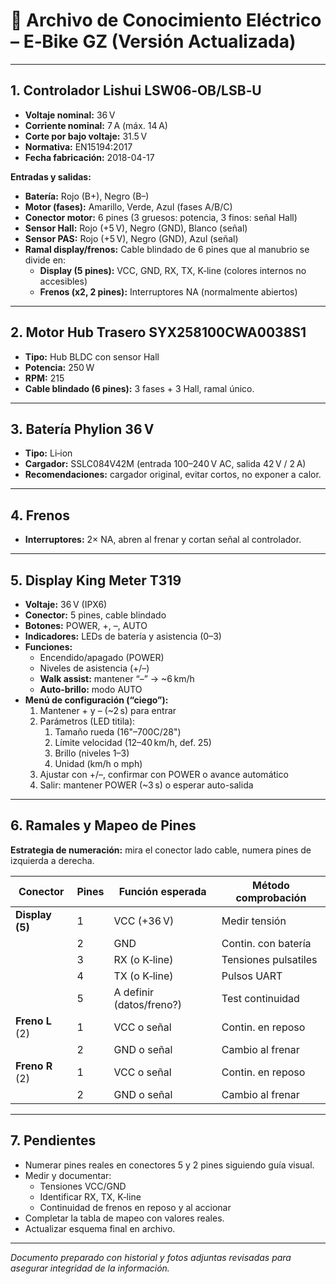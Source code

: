 # 📘 Archivo de Conocimiento Eléctrico – E‑Bike GZ (Versión Actualizada)

---

## 1. Controlador Lishui LSW06‑OB/LSB‑U
- **Voltaje nominal:** 36 V  
- **Corriente nominal:** 7 A (máx. 14 A)  
- **Corte por bajo voltaje:** 31.5 V  
- **Normativa:** EN15194:2017  
- **Fecha fabricación:** 2018-04-17

**Entradas y salidas:**
- **Batería:** Rojo (B+), Negro (B–)
- **Motor (fases):** Amarillo, Verde, Azul (fases A/B/C)
- **Conector motor:** 6 pines (3 gruesos: potencia, 3 finos: señal Hall)
- **Sensor Hall:** Rojo (+5 V), Negro (GND), Blanco (señal)
- **Sensor PAS:** Rojo (+5 V), Negro (GND), Azul (señal)
- **Ramal display/frenos:** Cable blindado de 6 pines que al manubrio se divide en:
  - **Display (5 pines):** VCC, GND, RX, TX, K‑line (colores internos no accesibles)
  - **Frenos (x2, 2 pines):** Interruptores NA (normalmente abiertos)

---

## 2. Motor Hub Trasero SYX258100CWA0038S1
- **Tipo:** Hub BLDC con sensor Hall  
- **Potencia:** 250 W  
- **RPM:** 215  
- **Cable blindado (6 pines):** 3 fases + 3 Hall, ramal único.

---

## 3. Batería Phylion 36 V
- **Tipo:** Li‑ion  
- **Cargador:** SSLC084V42M (entrada 100–240 V AC, salida 42 V / 2 A)  
- **Recomendaciones:** cargador original, evitar cortos, no exponer a calor.

---

## 4. Frenos
- **Interruptores:** 2× NA, abren al frenar y cortan señal al controlador.

---

## 5. Display King Meter T319
- **Voltaje:** 36 V (IPX6)  
- **Conector:** 5 pines, cable blindado  
- **Botones:** POWER, +, –, AUTO  
- **Indicadores:** LEDs de batería y asistencia (0–3)
- **Funciones:**
  - Encendido/apagado (POWER)
  - Niveles de asistencia (+/–)
  - **Walk assist:** mantener “–” → ~6 km/h
  - **Auto‑brillo:** modo AUTO
- **Menú de configuración (“ciego”):**
  1. Mantener + y – (~2 s) para entrar
  2. Parámetros (LED titila):
     1. Tamaño rueda (16"–700C/28")
     2. Límite velocidad (12–40 km/h, def. 25)
     3. Brillo (niveles 1–3)
     4. Unidad (km/h o mph)
  3. Ajustar con +/–, confirmar con POWER o avance automático
  4. Salir: mantener POWER (~3 s) o esperar auto-salida

---

## 6. Ramales y Mapeo de Pines
**Estrategia de numeración:** mira el conector lado cable, numera pines de izquierda a derecha.

| Conector        | Pines | Función esperada                     | Método comprobación             |
|-----------------|-------|--------------------------------------|---------------------------------|
| **Display (5)** | 1     | VCC (+36 V)                          | Medir tensión                   |
|                 | 2     | GND                                  | Contin. con batería             |
|                 | 3     | RX (o K‑line)                        | Tensiones pulsatiles            |
|                 | 4     | TX (o K‑line)                        | Pulsos UART                     |
|                 | 5     | A definir (datos/freno?)            | Test continuidad                |
| **Freno L** (2) | 1     | VCC o señal                         | Contin. en reposo               |
|                 | 2     | GND o señal                         | Cambio al frenar                |
| **Freno R** (2) | 1     | VCC o señal                         | Contin. en reposo               |
|                 | 2     | GND o señal                         | Cambio al frenar                |

---

## 7. Pendientes
- Numerar pines reales en conectores 5 y 2 pines siguiendo guía visual.
- Medir y documentar:
  - Tensiones VCC/GND
  - Identificar RX, TX, K‑line
  - Continuidad de frenos en reposo y al accionar
- Completar la tabla de mapeo con valores reales.
- Actualizar esquema final en archivo.

---

*Documento preparado con historial y fotos adjuntas revisadas para asegurar integridad de la información.*

